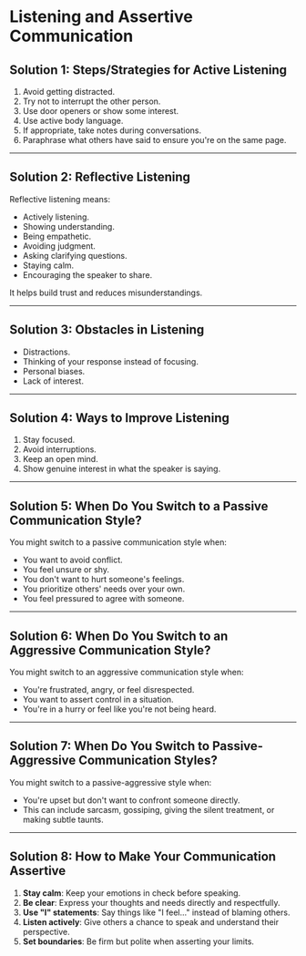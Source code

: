 # Listening and Assertive Communication

## Solution 1: Steps/Strategies for Active Listening
1. Avoid getting distracted.  
2. Try not to interrupt the other person.  
3. Use door openers or show some interest.  
4. Use active body language.  
5. If appropriate, take notes during conversations.  
6. Paraphrase what others have said to ensure you're on the same page.  

---

## Solution 2: Reflective Listening
Reflective listening means:  
- Actively listening.  
- Showing understanding.  
- Being empathetic.  
- Avoiding judgment.  
- Asking clarifying questions.  
- Staying calm.  
- Encouraging the speaker to share.  

It helps build trust and reduces misunderstandings.

---

## Solution 3: Obstacles in Listening
- Distractions.  
- Thinking of your response instead of focusing.  
- Personal biases.  
- Lack of interest.  

---

## Solution 4: Ways to Improve Listening
1. Stay focused.  
2. Avoid interruptions.  
3. Keep an open mind.  
4. Show genuine interest in what the speaker is saying.  

---

## Solution 5: When Do You Switch to a Passive Communication Style?
You might switch to a passive communication style when:  
- You want to avoid conflict.  
- You feel unsure or shy.  
- You don't want to hurt someone's feelings.  
- You prioritize others' needs over your own.  
- You feel pressured to agree with someone.  

---

## Solution 6: When Do You Switch to an Aggressive Communication Style?
You might switch to an aggressive communication style when:  
- You're frustrated, angry, or feel disrespected.  
- You want to assert control in a situation.  
- You're in a hurry or feel like you're not being heard.  

---

## Solution 7: When Do You Switch to Passive-Aggressive Communication Styles?
You might switch to a passive-aggressive style when:  
- You're upset but don't want to confront someone directly.  
- This can include sarcasm, gossiping, giving the silent treatment, or making subtle taunts.  

---

## Solution 8: How to Make Your Communication Assertive
1. **Stay calm**: Keep your emotions in check before speaking.  
2. **Be clear**: Express your thoughts and needs directly and respectfully.  
3. **Use "I" statements**: Say things like "I feel..." instead of blaming others.  
4. **Listen actively**: Give others a chance to speak and understand their perspective.  
5. **Set boundaries**: Be firm but polite when asserting your limits.  
